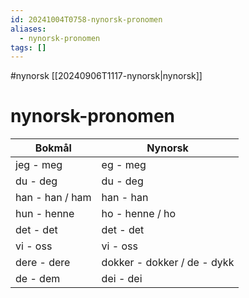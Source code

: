 ```yaml
---
id: 20241004T0758-nynorsk-pronomen
aliases:
  - nynorsk-pronomen
tags: []
---
```


#nynorsk [[20240906T1117-nynorsk|nynorsk]]

# nynorsk-pronomen

| Bokmål          | Nynorsk                     |
| --------------- | --------------------------- |
| jeg - meg       | eg - meg                    |
| du - deg        | du - deg                    |
| han - han / ham | han - han                   |
| hun - henne     | ho - henne / ho             |
| det - det       | det - det                   |
| vi - oss        | vi - oss                    |
| dere - dere     | dokker - dokker / de - dykk |
| de - dem        | dei - dei                   |
